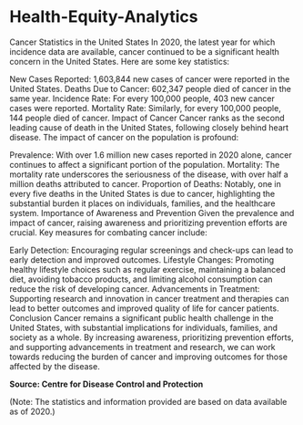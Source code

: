 # Health-Equity-Analytics
Cancer Statistics in the United States
In 2020, the latest year for which incidence data are available, cancer continued to be a significant health concern in the United States. Here are some key statistics:

New Cases Reported: 1,603,844 new cases of cancer were reported in the United States.
Deaths Due to Cancer: 602,347 people died of cancer in the same year.
Incidence Rate: For every 100,000 people, 403 new cancer cases were reported.
Mortality Rate: Similarly, for every 100,000 people, 144 people died of cancer.
Impact of Cancer
Cancer ranks as the second leading cause of death in the United States, following closely behind heart disease. The impact of cancer on the population is profound:

Prevalence: With over 1.6 million new cases reported in 2020 alone, cancer continues to affect a significant portion of the population.
Mortality: The mortality rate underscores the seriousness of the disease, with over half a million deaths attributed to cancer.
Proportion of Deaths: Notably, one in every five deaths in the United States is due to cancer, highlighting the substantial burden it places on individuals, families, and the healthcare system.
Importance of Awareness and Prevention
Given the prevalence and impact of cancer, raising awareness and prioritizing prevention efforts are crucial. Key measures for combating cancer include:

Early Detection: Encouraging regular screenings and check-ups can lead to early detection and improved outcomes.
Lifestyle Changes: Promoting healthy lifestyle choices such as regular exercise, maintaining a balanced diet, avoiding tobacco products, and limiting alcohol consumption can reduce the risk of developing cancer.
Advancements in Treatment: Supporting research and innovation in cancer treatment and therapies can lead to better outcomes and improved quality of life for cancer patients.
Conclusion
Cancer remains a significant public health challenge in the United States, with substantial implications for individuals, families, and society as a whole. By increasing awareness, prioritizing prevention efforts, and supporting advancements in treatment and research, we can work towards reducing the burden of cancer and improving outcomes for those affected by the disease.

**Source: Centre for Disease Control and Protection**


(Note: The statistics and information provided are based on data available as of 2020.)
